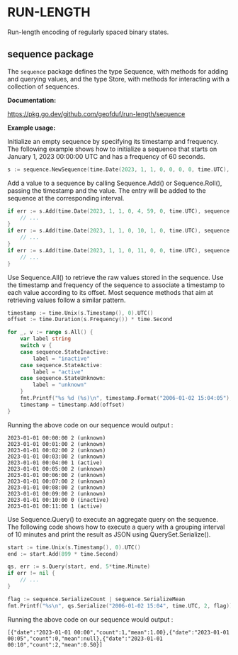 # RUN-LENGTH

Run-length encoding of regularly spaced binary states.

## sequence package

The `sequence` package defines the type Sequence, with methods for adding and querying values, and
the type Store, with methods for interacting with a collection of sequences.

**Documentation:**

https://pkg.go.dev/github.com/geofduf/run-length/sequence

**Example usage:**

Initialize an empty sequence by specifying its timestamp and frequency. The following
example shows how to initialize a sequence that starts on January 1, 2023 00:00:00 UTC and has a
frequency of 60 seconds.

```go
s := sequence.NewSequence(time.Date(2023, 1, 1, 0, 0, 0, 0, time.UTC), 60)
```

Add a value to a sequence by calling Sequence.Add() or Sequence.Roll(), passing the
timestamp and the value. The entry will be added to the sequence at the corresponding interval.

```go
if err := s.Add(time.Date(2023, 1, 1, 0, 4, 59, 0, time.UTC), sequence.StateActive); err != nil {
    // ...
}
if err := s.Add(time.Date(2023, 1, 1, 0, 10, 1, 0, time.UTC), sequence.StateInactive); err != nil {
    // ...
}
if err := s.Add(time.Date(2023, 1, 1, 0, 11, 0, 0, time.UTC), sequence.StateActive); err != nil {
    // ...
}
```

Use Sequence.All() to retrieve the raw values stored in the sequence. Use the timestamp and
frequency of the sequence to associate a timestamp to each value according to its offset.
Most sequence methods that aim at retrieving values follow a similar pattern.

```go
timestamp := time.Unix(s.Timestamp(), 0).UTC()
offset := time.Duration(s.Frequency()) * time.Second

for _, v := range s.All() {
    var label string
    switch v {
    case sequence.StateInactive:
        label = "inactive"
    case sequence.StateActive:
        label = "active"
    case sequence.StateUnknown:
        label = "unknown"
    }
    fmt.Printf("%s %d (%s)\n", timestamp.Format("2006-01-02 15:04:05"), v, label)
    timestamp = timestamp.Add(offset)
}
```

Running the above code on our sequence would output :

```
2023-01-01 00:00:00 2 (unknown)
2023-01-01 00:01:00 2 (unknown)
2023-01-01 00:02:00 2 (unknown)
2023-01-01 00:03:00 2 (unknown)
2023-01-01 00:04:00 1 (active)
2023-01-01 00:05:00 2 (unknown)
2023-01-01 00:06:00 2 (unknown)
2023-01-01 00:07:00 2 (unknown)
2023-01-01 00:08:00 2 (unknown)
2023-01-01 00:09:00 2 (unknown)
2023-01-01 00:10:00 0 (inactive)
2023-01-01 00:11:00 1 (active)
```

Use Sequence.Query() to execute an aggregate query on the sequence. The following code shows how
to execute a query with a grouping interval of 10 minutes and print the result as JSON using
QuerySet.Serialize().

```go
start := time.Unix(s.Timestamp(), 0).UTC()
end := start.Add(899 * time.Second)

qs, err := s.Query(start, end, 5*time.Minute)
if err != nil {
    // ...
}

flag := sequence.SerializeCount | sequence.SerializeMean
fmt.Printf("%s\n", qs.Serialize("2006-01-02 15:04", time.UTC, 2, flag))
```

Running the above code on our sequence would output :

```
[{"date":"2023-01-01 00:00","count":1,"mean":1.00},{"date":"2023-01-01 00:05","count":0,"mean":null},{"date":"2023-01-01 00:10","count":2,"mean":0.50}]
```